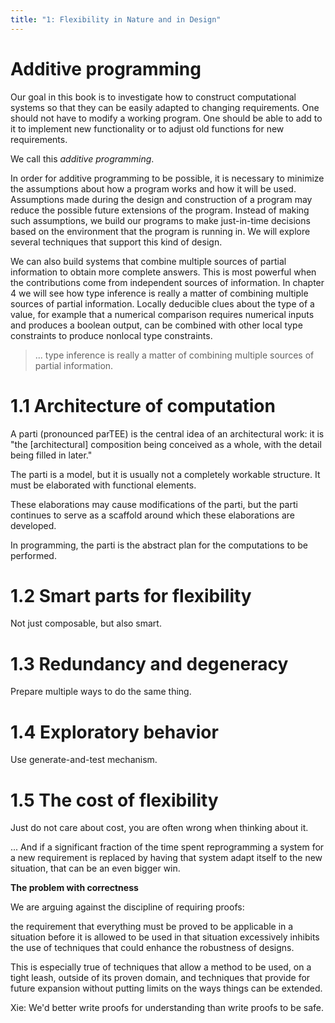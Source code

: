 ```yaml
---
title: "1: Flexibility in Nature and in Design"
---
```


# Additive programming

Our goal in this book is to investigate how to construct
computational systems so that they can be easily adapted to
changing requirements. One should not have to modify a working
program. One should be able to add to it to implement new
functionality or to adjust old functions for new requirements.

We call this _additive programming_.

In order for additive programming to be possible, it is necessary
to minimize the assumptions about how a program works and how
it will be used. Assumptions made during the design and
construction of a program may reduce the possible future
extensions of the program. Instead of making such assumptions, we
build our programs to make just-in-time decisions based on the
environment that the program is running in. We will explore several
techniques that support this kind of design.

We can also build systems that combine multiple sources of
partial information to obtain more complete answers. This is most
powerful when the contributions come from independent sources of
information. In chapter 4 we will see how type inference is really a
matter of combining multiple sources of partial information. Locally
deducible clues about the type of a value, for example that a
numerical comparison requires numerical inputs and produces a
boolean output, can be combined with other local type constraints
to produce nonlocal type constraints.

> ... type inference is really a matter of combining multiple sources of partial information.

# 1.1 Architecture of computation

A parti (pronounced parTEE) is the central idea of an architectural work:
it is "the [architectural] composition being conceived as a whole,
with the detail being filled in later."

The parti is a model, but it is usually not a completely workable structure.
It must be elaborated with functional elements.

These elaborations may cause modifications of the parti,
but the parti continues to serve as a scaffold
around which these elaborations are developed.

In programming, the parti is the abstract plan for the computations to be performed.

# 1.2 Smart parts for flexibility

Not just composable, but also smart.

# 1.3 Redundancy and degeneracy

Prepare multiple ways to do the same thing.

# 1.4 Exploratory behavior

Use generate-and-test mechanism.

# 1.5 The cost of flexibility

Just do not care about cost, you are often wrong when thinking about it.

... And if a significant fraction of the time spent reprogramming a system for a new requirement
is replaced by having that system adapt itself to the new situation,
that can be an even bigger win.

**The problem with correctness**

We are arguing against the discipline of requiring proofs:

the requirement that everything must be proved to be applicable in a
situation before it is allowed to be used in that situation excessively
inhibits the use of techniques that could enhance the robustness of designs.

This is especially true of techniques that allow a method to
be used, on a tight leash, outside of its proven domain, and
techniques that provide for future expansion without putting limits
on the ways things can be extended.

Xie: We'd better write proofs for understanding than write proofs to be safe.
